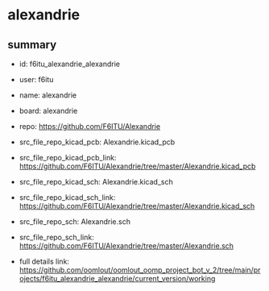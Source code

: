 # alexandrie
 
## summary 
* id: f6itu_alexandrie_alexandrie
* user: f6itu
* name: alexandrie
* board: alexandrie
* repo: https://github.com/F6ITU/Alexandrie
* src_file_repo_kicad_pcb: Alexandrie.kicad_pcb
* src_file_repo_kicad_pcb_link: https://github.com/F6ITU/Alexandrie/tree/master/Alexandrie.kicad_pcb
* src_file_repo_kicad_sch: Alexandrie.kicad_sch
* src_file_repo_kicad_sch_link: https://github.com/F6ITU/Alexandrie/tree/master/Alexandrie.kicad_sch

* src_file_repo_sch: Alexandrie.sch
* src_file_repo_sch_link: https://github.com/F6ITU/Alexandrie/tree/master/Alexandrie.sch
* full details link: https://github.com/oomlout/oomlout_oomp_project_bot_v_2/tree/main/projects/f6itu_alexandrie_alexandrie/current_version/working  







